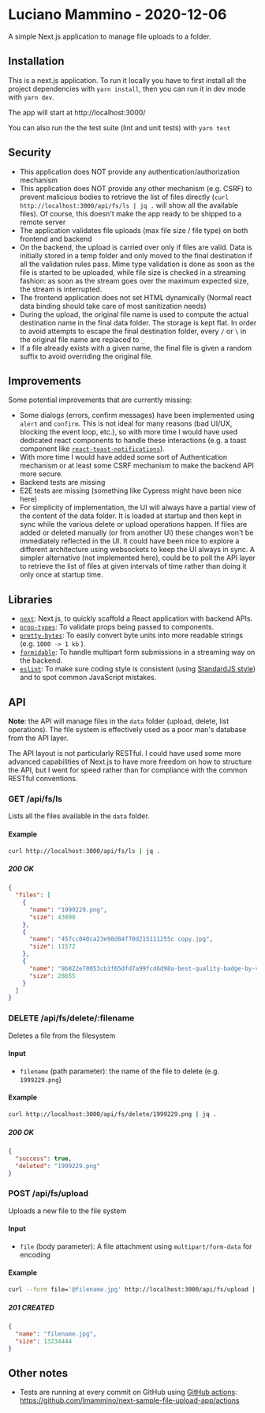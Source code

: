 # Luciano Mammino - 2020-12-06

A simple Next.js application to manage file uploads to a folder.

## Installation

This is a next.js application. To run it locally you have to first install all the project dependencies with `yarn install`, then you can run it in dev mode with `yarn dev`.

The app will start at http://localhost:3000/

You can also run the the test suite (lint and unit tests) with `yarn test`


## Security

- This application does NOT provide any authentication/authorization mechanism
- This application does NOT provide any other mechanism (e.g. CSRF) to prevent malicious bodies to retrieve the list of files directly (`curl http://localhost:3000/api/fs/ls | jq .` will show all the available files). Of course, this doesn't make the app ready to be shipped to a remote server
- The application validates file uploads (max file size / file type) on both frontend and backend
- On the backend, the upload is carried over only if files are valid. Data is initially stored in a temp folder and only moved to the final destination if all the validation rules pass. Mime type validation is done as soon as the file is started to be uploaded, while file size is checked in a streaming fashion: as soon as the stream goes over the maximum expected size, the stream is interrupted.
- The frontend application does not set HTML dynamically (Normal react data binding should take care of most sanitization needs)
- During the upload, the original file name is used to compute the actual destination name in the final data folder. The storage is kept flat. In order to avoid attempts to escape the final destination folder, every `/` or `\` in the original file name are replaced to `_`
- If a file already exists with a given name, the final file is given a random suffix to avoid overriding the original file.


## Improvements

Some potential improvements that are currently missing:

  - Some dialogs (errors, confirm messages) have been implemented using `alert` and `confirm`. This is not ideal for many reasons (bad UI/UX, blocking the event loop, etc.), so with more time I would have used dedicated react components to handle these interactions (e.g. a toast component like [`react-toast-notifications`](https://jossmac.github.io/react-toast-notifications/)).
  - With more time I would have added some sort of Authentication mechanism or at least some CSRF mechanism to make the backend API more secure.
  - Backend tests are missing
  - E2E tests are missing (something like Cypress might have been nice here)
  - For simplicity of implementation, the UI will always have a partial view of the content of the data folder. It is loaded at startup and then kept in sync while the various delete or upload operations happen. If files are added or deleted manually (or from another UI) these changes won't be immediately reflected in the UI. It could have been nice to explore a different architecture using websockets to keep the UI always in sync. A simpler alternative (not implemented here), could be to poll the API layer to retrieve the list of files at given intervals of time rather than doing it only once at startup time.


## Libraries

  - [`next`](https://npm.im/next): Next.js, to quickly scaffold a React application with backend APIs.
  - [`prop-types`](https://npm.im/prop-types): To validate props being passed to components.
  - [`pretty-bytes`](https://npm.im/pretty-bytes): To easily convert byte units into more readable strings (e.g. `1000 -> 1 kb` ).
  - [`formidable`](https://npm.im/formidable): To handle multipart form submissions in a streaming way on the backend.
  - [`eslint`](https://npm.im/eslint): To make sure coding style is consistent (using [StandardJS style](https://standardjs.com/)) and to spot common JavaScript mistakes.


## API

**Note**: the API will manage files in the `data` folder (upload, delete, list operations). The file system is effectively used as a poor man's database from the API layer.

The API layout is not particularly RESTful. I could have used some more advanced capabilities of Next.js to have more freedom on how to structure the API, but I went for speed rather than for compliance with the common RESTful conventions.


### GET /api/fs/ls

Lists all the files available in the `data` folder.

#### Example

```bash
curl http://localhost:3000/api/fs/ls | jq .
```

##### 200 OK

```json
{
  "files": [
    {
      "name": "1999229.png",
      "size": 43090
    },
    {
      "name": "457cc040ca23e98d84f70d215111255c copy.jpg",
      "size": 11572
    },
    {
      "name": "9b822e70053cb1f65dfd7a99fcd6d98a-best-quality-badge-by-vexels copy.png",
      "size": 28655
    }
  ]
}  
```

### DELETE /api/fs/delete/:filename

Deletes a file from the filesystem

#### Input

 - `filename` (path parameter): the name of the file to delete (e.g. `1999229.png`)

#### Example

```bash
curl http://localhost:3000/api/fs/delete/1999229.png | jq .
```

##### 200 OK

```json
{
  "success": true,
  "deleted": "1999229.png"
}
```


### POST /api/fs/upload

Uploads a new file to the file system

#### Input

 - `file` (body parameter): A file attachment using `multipart/form-data` for encoding

#### Example

```bash
curl --form file='@filename.jpg' http://localhost:3000/api/fs/upload | jq .
```

##### 201 CREATED

```json
{
  "name": "filename.jpg",
  "size": 13234444
}
```


## Other notes

- Tests are running at every commit on GitHub using [GitHub actions](/.github/workflows/main.yml): https://github.com/lmammino/next-sample-file-upload-app/actions
